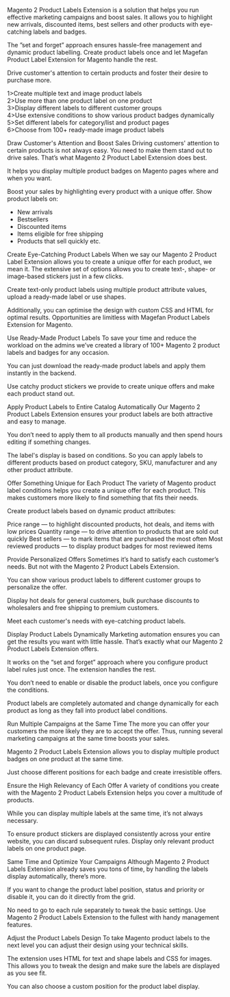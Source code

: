 Magento 2 Product Labels Extension is a solution that helps you run effective marketing campaigns and boost sales. It allows you to highlight new arrivals, discounted items, best sellers and other products with eye-catching labels and badges.

The ”set and forget” approach ensures hassle-free management and dynamic product labelling. Create product labels once and let Magefan Product Label Extension for Magento handle the rest.

Drive customer's attention to certain products and foster their desire to purchase more.

1>Create multiple text and image product labels<br/>
2>Use more than one product label on one product<br/>
3>Display different labels to different customer groups<br/>
4>Use extensive conditions to show various product badges dynamically<br/>
5>Set different labels for category/list and product pages<br/>
6>Choose from 100+ ready-made image product labels<br/>


Draw Customer's Attention and Boost Sales
Driving customers' attention to certain products is not always easy. You need to make them stand out to drive sales. That’s what Magento 2 Product Label Extension does best.

It helps you display multiple product badges on Magento pages where and when you want.

Boost your sales by highlighting every product with a unique offer. Show product labels on:

- New arrivals<br/>
- Bestsellers<br/>
- Discounted items<br/>
- Items eligible for free shipping<br/>
- Products that sell quickly etc.<br/>


Create Eye-Catching Product Labels
When we say our Magento 2 Product Label Extension allows you to create a unique offer for each product, we mean it. The extensive set of options allows you to create text-, shape- or image-based stickers just in a few clicks.

Create text-only product labels using multiple product attribute values, upload a ready-made label or use shapes.

Additionally, you can optimise the design with custom CSS and HTML for optimal results. Opportunities are limitless with Magefan Product Labels Extension for Magento.


Use Ready-Made Product Labels
To save your time and reduce the workload on the admins we’ve created a library of 100+ Magento 2 product labels and badges for any occasion.

You can just download the ready-made product labels and apply them instantly in the backend.

Use catchy product stickers we provide to create unique offers and make each product stand out.

Apply Product Labels to Entire Catalog Automatically
Our Magento 2 Product Labels Extension ensures your product labels are both attractive and easy to manage.

You don’t need to apply them to all products manually and then spend hours editing if something changes.

The label's display is based on conditions. So you can apply labels to different products based on product category, SKU, manufacturer and any other product attribute.


Offer Something Unique for Each Product
The variety of Magento product label conditions helps you create a unique offer for each product. This makes customers more likely to find something that fits their needs.

Create product labels based on dynamic product attributes:

Price range — to highlight discounted products, hot deals, and items with low prices
Quantity range — to drive attention to products that are sold out quickly
Best sellers — to mark items that are purchased the most often
Most reviewed products — to display product badges for most reviewed items

Provide Personalized Offers
Sometimes it’s hard to satisfy each customer’s needs. But not with the Magento 2 Product Labels Extension.

You can show various product labels to different customer groups to personalize the offer.

Display hot deals for general customers, bulk purchase discounts to wholesalers and free shipping to premium customers.

Meet each customer's needs with eye-catching product labels.


Display Product Labels Dynamically
Marketing automation ensures you can get the results you want with little hassle. That’s exactly what our Magento 2 Product Labels Extension offers.

It works on the “set and forget” approach where you configure product label rules just once. The extension handles the rest.

You don’t need to enable or disable the product labels, once you configure the conditions.

Product labels are completely automated and change dynamically for each product as long as they fall into product label conditions.

Run Multiple Campaigns at the Same Time
The more you can offer your customers the more likely they are to accept the offer. Thus, running several marketing campaigns at the same time boosts your sales.

Magento 2 Product Labels Extension allows you to display multiple product badges on one product at the same time.

Just choose different positions for each badge and create irresistible offers.

Ensure the High Relevancy of Each Offer
A variety of conditions you create with the Magento 2 Product Labels Extension helps you cover a multitude of products.

While you can display multiple labels at the same time, it’s not always necessary.

To ensure product stickers are displayed consistently across your entire website, you can discard subsequent rules. Display only relevant product labels on one product page.

Same Time and Optimize Your Campaigns
Although Magento 2 Product Labels Extension already saves you tons of time, by handling the labels display automatically, there’s more.

If you want to change the product label position, status and priority or disable it, you can do it directly from the grid.

No need to go to each rule separately to tweak the basic settings. Use Magento 2 Product Labels Extension to the fullest with handy management features.

Adjust the Product Labels Design
To take Magento product labels to the next level you can adjust their design using your technical skills.

The extension uses HTML for text and shape labels and CSS for images. This allows you to tweak the design and make sure the labels are displayed as you see fit.

You can also choose a custom position for the product label display.

